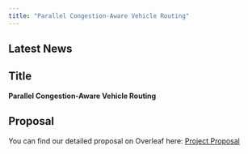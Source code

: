 ```yaml
---
title: "Parallel Congestion-Aware Vehicle Routing"
---
```


## Latest News

## Title
**Parallel Congestion-Aware Vehicle Routing**

## Proposal
You can find our detailed proposal on Overleaf here:
[Project Proposal](https://www.overleaf.com/read/bkngmypsrvgp#0bc726)
